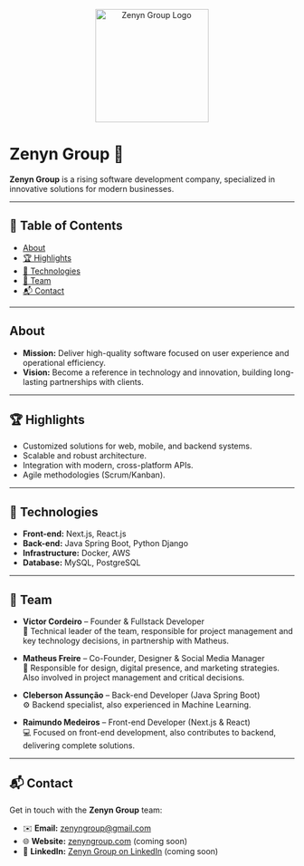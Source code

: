 <p align="center">
  <img src="https://avatars.githubusercontent.com/u/218884250?v=4" alt="Zenyn Group Logo" width="200" />
</p>

# Zenyn Group 🚀

**Zenyn Group** is a rising software development company, specialized in innovative solutions for modern businesses.

---

## 📌 Table of Contents

- [About](#about)  
- [🏆 Highlights](#-highlights)  
- [🧰 Technologies](#-technologies)  
- [👥 Team](#-team)  
- [📬 Contact](#-contact)

---

## About

- **Mission:** Deliver high-quality software focused on user experience and operational efficiency.  
- **Vision:** Become a reference in technology and innovation, building long-lasting partnerships with clients.

---

## 🏆 Highlights

- Customized solutions for web, mobile, and backend systems.  
- Scalable and robust architecture.  
- Integration with modern, cross-platform APIs.  
- Agile methodologies (Scrum/Kanban).

---

## 🧰 Technologies

- **Front-end:** Next.js, React.js  
- **Back-end:** Java Spring Boot, Python Django  
- **Infrastructure:** Docker, AWS  
- **Database:** MySQL, PostgreSQL  

---

## 👥 Team

- **Victor Cordeiro** – Founder & Fullstack Developer  
  🧠 Technical leader of the team, responsible for project management and key technology decisions, in partnership with Matheus.  

- **Matheus Freire** – Co-Founder, Designer & Social Media Manager  
  🎨 Responsible for design, digital presence, and marketing strategies. Also involved in project management and critical decisions.  

- **Cleberson Assunção** – Back-end Developer (Java Spring Boot)  
  ⚙️ Backend specialist, also experienced in Machine Learning.  

- **Raimundo Medeiros** – Front-end Developer (Next.js & React)  
  💻 Focused on front-end development, also contributes to backend, delivering complete solutions.  

---

## 📬 Contact

Get in touch with the **Zenyn Group** team:

- ✉️ **Email:** [zenyngroup@gmail.com](mailto:zenyngroup@gmail.com)  
- 🌐 **Website:** [zenyngroup.com](https://zenyngroup.com)  (coming soon)  
- 💼 **LinkedIn:** [Zenyn Group on LinkedIn](https://linkedin.com/company/zenyn-group)  (coming soon)  
